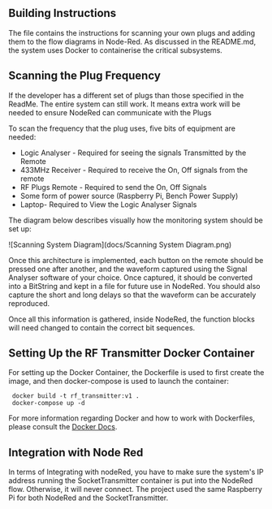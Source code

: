 ## Building Instructions
The file contains the instructions for scanning your own plugs and adding them to the flow diagrams in Node-Red. 
As discussed in the README.md, the system uses Docker to containerise the critical subsystems.

## Scanning the Plug Frequency
If the developer has a different set of plugs than those specified in the ReadMe. The entire system can still work. 
It means extra work will be needed to ensure NodeRed can communicate with the Plugs

To scan the frequency that the plug uses, five bits of equipment are needed:
- Logic Analyser - Required for seeing the signals Transmitted by the Remote
- 433MHz Receiver - Required to receive the On, Off signals from the remote
- RF Plugs Remote - Required to send the On, Off Signals
- Some form of power source (Raspberry Pi, Bench Power Supply)
- Laptop- Required to View the Logic Analyser Signals

The diagram below describes visually how the monitoring system should be set up:

![Scanning System Diagram](docs/Scanning System Diagram.png)

Once this architecture is implemented, each button on the remote should be pressed one after another, and the waveform 
captured using the Signal Analyser software of your choice. Once captured, it should be converted into a BitString and 
kept in a file for future use in NodeRed. You should also capture the short and long delays so that the waveform can be 
accurately reproduced.

Once all this information is gathered, inside NodeRed, the function blocks will need changed to contain the correct 
bit sequences.

## Setting Up the RF Transmitter Docker Container
For setting up the Docker Container, the Dockerfile is used to first create the image, and then docker-compose is used to 
launch the container:

```console
 docker build -t rf_transmitter:v1 .
 docker-compose up -d
```
For more information regarding Docker and how to work with Dockerfiles, please consult the
[Docker Docs](https://docs.docker.com/).

## Integration with Node Red
In terms of Integrating with nodeRed, you have to make sure the system's IP address running the SocketTransmitter 
container is put into the NodeRed flow. Otherwise, it will never connect. The project used the same Raspberry Pi for 
both NodeRed and the SocketTransmitter.
